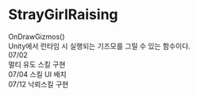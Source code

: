 # StrayGirlRaising
OnDrawGizmos()<br/>
Unity에서 런타임 시 실행되는 기즈모를 그릴 수 있는 함수이다. <br/>
07/02<br/>
멀티 유도 스킬 구현<br/>
07/04 스킬 UI 배치<br/>
07/12 낙뢰스킬 구현<br/>

